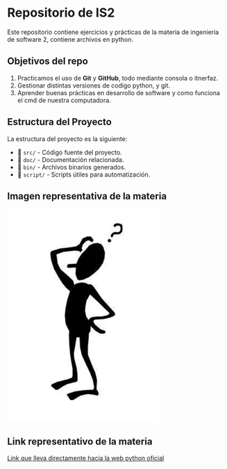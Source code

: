 # Repositorio de IS2
Este repositorio contiene ejercicios y prácticas de la materia de ingenieria de software 2, contiene archivos en python.

## Objetivos del repo
1. Practicamos el uso de **Git** y **GitHub**, todo mediante consola o itnerfaz.
2. Gestionar distintas versiones de codigo python, y git.
3. Aprender buenas prácticas en desarrollo de software y como funciona el cmd de nuestra computadora.

## Estructura del Proyecto
La estructura del proyecto es la siguiente:

- 📂 `src/` - Código fuente del proyecto.
- 📂 `doc/` - Documentación relacionada.
- 📂 `bin/` - Archivos binarios generados.
- 📂 `script/` - Scripts útiles para automatización.

## Imagen representativa de la materia
![Imagen de IS2](imagen_readme.png)

## Link representativo de la materia
[Link que lleva directamente hacia la web python oficial](https://www.python.org/)